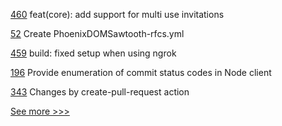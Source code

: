 
[460](https://github.com/hyperledger/aries-framework-javascript/pull/460) feat(core): add support for multi use invitations

[52](https://github.com/hyperledger/sawtooth-rfcs/pull/52) Create PhoenixDOMSawtooth-rfcs.yml

[459](https://github.com/hyperledger/aries-framework-javascript/pull/459) build: fixed setup when using ngrok

[196](https://github.com/hyperledger/fabric-gateway/pull/196) Provide enumeration of commit status codes in Node client

[343](https://github.com/hyperledger/aries-agent-test-harness/pull/343) Changes by create-pull-request action


[See more >>>](https://start-here.hyperledger.org/pull-requests)

